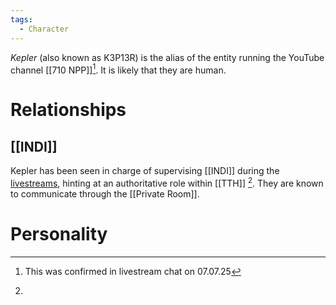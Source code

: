 ```yaml
---
tags:
  - Character
---
```

*Kepler* (also known as K3P13R) is the alias of the entity running the YouTube channel [[710 NPP]][^1]. It is likely that they are human.


# Relationships
## [[INDI]]
Kepler has been seen  in charge of supervising [[INDI]] during the [livestreams](Livestreams/Transcripts), hinting at an authoritative role within [[TTH]] [^2]. They are known to communicate through the [[Private Room]]. 



# Personality

[^1]: This was confirmed in livestream chat on 07.07.25

[^2]: 

